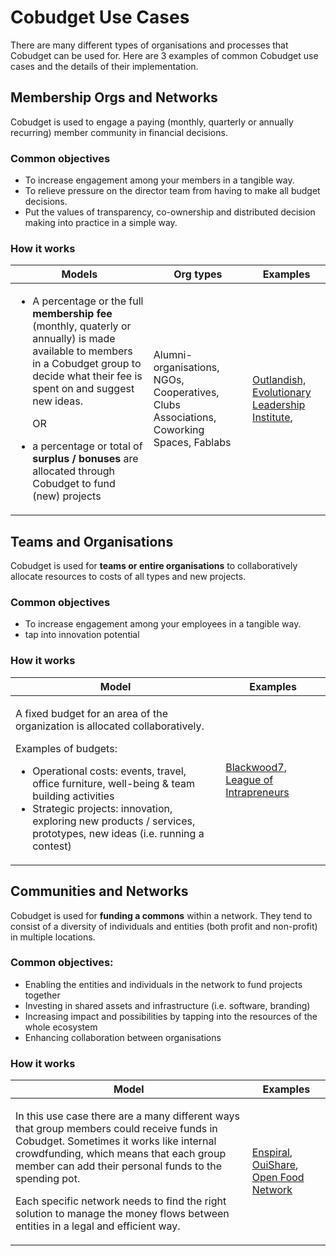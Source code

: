 # Cobudget Use Cases

There are many different types of organisations and processes that Cobudget can be used for. Here are 3 examples of common Cobudget use cases and the details of their implementation.

## Membership Orgs and Networks

Cobudget is used to engage a paying (monthly, quarterly or annually recurring) member community in financial decisions.

### Common objectives

* To increase engagement among your members in a tangible way.
* To relieve pressure on the director team from having to make all budget decisions.
* Put the values of transparency, co-ownership and distributed decision making into practice in a simple way.

### How it works

| Models                                                                                                                                                                                                                                                                                                                                                                   | Org types                                                                               | Examples                                                                                                                                                                                                                                                                        |
| ------------------------------------------------------------------------------------------------------------------------------------------------------------------------------------------------------------------------------------------------------------------------------------------------------------------------------------------------------------------------ | --------------------------------------------------------------------------------------- | ------------------------------------------------------------------------------------------------------------------------------------------------------------------------------------------------------------------------------------------------------------------------------- |
| <p></p><ul><li><p>A percentage or the full <strong>membership fee</strong> (monthly, quaterly or annually) is made available to members in a Cobudget group to decide what their fee is spent on and suggest new ideas.</p><p>OR</p></li><li>a percentage or total of <strong>surplus / bonuses</strong> are allocated through Cobudget to fund (new) projects</li></ul> | Alumni-organisations, NGOs, Cooperatives, Clubs Associations, Coworking Spaces, Fablabs | [Outlandish,](https://medium.com/greaterthanworks/investing-surplus-for-impact-cobudgeting-at-outlandish-efa9890d0d4f) [Evolutionary Leadership Institute](https://medium.com/greaterthanworks/cobudgeting-for-member-engagement-bd1c54ed434),[ ](http://www.atworkhubs.co.uk/) |

## Teams and Organisations

Cobudget is used for **teams or entire organisations** to collaboratively allocate resources to costs of all types and new projects.

### Common objectives

* To increase engagement among your employees in a tangible way.
* tap into innovation potential

### How it works

| Model                                                                                                                                                                                                                                                                                                                                                              | Examples                                                                                                                                                                                                                             |
| ------------------------------------------------------------------------------------------------------------------------------------------------------------------------------------------------------------------------------------------------------------------------------------------------------------------------------------------------------------------ | ------------------------------------------------------------------------------------------------------------------------------------------------------------------------------------------------------------------------------------ |
| <p>A fixed budget for an area of the organization is allocated collaboratively. </p><p></p><p>Examples of budgets: </p><ul><li>Operational costs: events, travel, office furniture, well-being &#x26; team building activities</li><li>Strategic projects: innovation, exploring new products / services, prototypes, new ideas (i.e. running a contest)</li></ul> | [ Blackwood7](https://guide.cobudget.co/case-studies/agile-team-in-blackwoodseven), [ League of Intrapreneurs](https://medium.com/greaterthanworks/how-to-use-money-as-a-tool-for-creating-agency-shared-responsiblity-c17d5875d816) |

## Communities and Networks

Cobudget is used for **funding a commons** within a network. They tend to consist of a diversity of individuals and entities (both profit and non-profit) in multiple locations.

### Common objectives:

* Enabling the entities and individuals in the network to fund projects together
* Investing in shared assets and infrastructure (i.e. software, branding)
* Increasing impact and possibilities by tapping into the resources of the whole ecosystem&#x20;
* Enhancing collaboration between organisations

### How it works

| Model                                                                                                                                                                                                                                                                                                                                                                                        | Examples                                                                                                                                                                                                                        |
| -------------------------------------------------------------------------------------------------------------------------------------------------------------------------------------------------------------------------------------------------------------------------------------------------------------------------------------------------------------------------------------------- | ------------------------------------------------------------------------------------------------------------------------------------------------------------------------------------------------------------------------------- |
| <p>In this use case there are a many different ways that group members could receive funds in Cobudget. Sometimes it works like internal crowdfunding, which means that each group member can add their personal funds to the spending pot.</p><p></p><p>Each specific network needs to find the right solution to manage the money flows between entities in a legal and efficient way.</p> | [Enspiral](https://medium.com/enspiral-tales/sharing-power-by-sharing-money-the-evolution-of-collaborative-funding-in-enspiral-a56643e9cd3),[ OuiShare](http://ouishare.net), [Open Food Network](https://openfoodnetwork.org/) |
